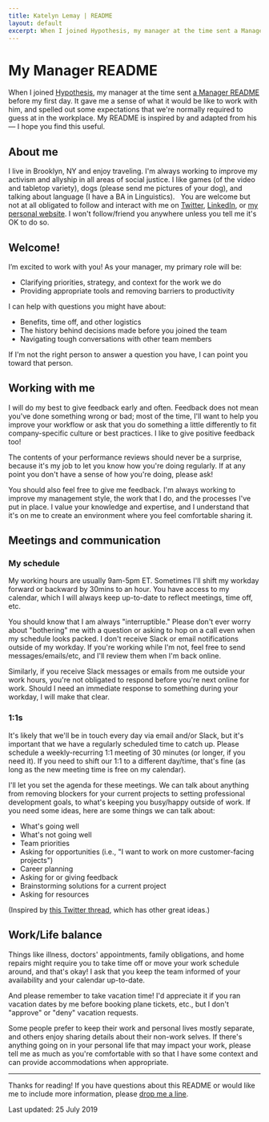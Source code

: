 ```yaml
---
title: Katelyn Lemay | README
layout: default
excerpt: When I joined Hypothesis, my manager at the time sent a Manager README before my first day. It gave me a sense of what it would be like to work with him, and spelled out some expectations that we're normally required to guess at in the workplace. My README is inspired by and adapted from his— I hope you find this useful.
---
```

# My Manager README
When I joined [Hypothesis](https://web.hypothes.is/), my manager at the time sent [a Manager README](https://andrew.hedges.name/my-manager-readme.html) before my first day. It gave me a sense of what it would be like to work with him, and spelled out some expectations that we're normally required to guess at in the workplace. My README is inspired by and adapted from his— I hope you find this useful.

## About me
I live in Brooklyn, NY and enjoy traveling. I'm always working to improve my activism and allyship in all areas of social justice. I ﻿like games (of the video and tabletop variety), dogs (please send me pictures of your dog), and talking about language (I ﻿have a BA in Linguistics). ﻿
﻿﻿
You are welcome but not at all obligated to follow and interact with me on [Twitter](https://twitter.com/lemayke), [LinkedIn](https://www.linkedin.com/in/klemay), or [my personal website](https://www.katelynlemay.com/). ﻿I won't follow/friend you anywhere unless you tell me it's OK to do so.

## Welcome!
I’m excited to work with you! As your manager, my primary role will be:﻿
- Clarifying priorities, strategy, and context for the work we do
- Providing appropriate tools and removing barriers to productivity

I can help with questions you might have about:
- Benefits, time off, and other logistics
- The history behind decisions made before you joined the team
- Navigating tough conversations with other team members

If I'm not the right person to answer a question you have, I ﻿can point you toward that person.

## Working with me
I will do my best to give feedback early and often. Feedback does not mean you've done something wrong or bad; most of the time, I'll want to help you improve your workflow or ask that you do something a little differently to fit company-specific culture or best practices. I ﻿like to give positive feedback too!

﻿﻿The contents of your performance reviews should never be a surprise, because it's my job to let you know how you're doing regularly. If at any point you don't have a sense of how you're doing, please ask!

You should also feel free to give ﻿me ﻿feedback. I'm always working to improve my management style, the work that I do, and the processes I've put in place. I value your knowledge and expertise, and I ﻿understand that it's on me to create an environment where you feel comfortable sharing it. ﻿

## Meetings and communication

### My schedule
My working hours are usually 9am-5pm ET. Sometimes I'll shift my workday forward or backward by 30mins to an hour. You have access to my calendar, which I will always keep up-to-date to reflect meetings, time off, etc.

You should know that I am always "interruptible." ﻿Please don't ever worry about "bothering" ﻿me with a question or asking to hop on a call even when my schedule looks packed. ﻿I don't receive Slack or email notifications outside of my workday. If you're working while I'm not, feel free to send messages/emails/etc, and I'll review them when I'm back online. ﻿﻿

Similarly, if you receive Slack messages or emails from me outside your work hours, you're not obligated to respond before you're next online for work. Should I need an immediate response to something during your workday, I ﻿will make that clear. ﻿

### 1:1s
It's likely that we'll be in touch every day via email and/or Slack, but it's important that we have a regularly scheduled time to catch up. Please schedule a weekly-recurring 1:1 meeting of 30 minutes (or longer, if you need it). If you need to shift our 1:1 to a different day/time, that's fine (as long as the new meeting time is free on my calendar).

I'll let you set the agenda for these meetings. We can talk about anything from removing blockers for your current projects to setting professional development goals, to what's keeping you busy/happy outside of work. If you need some ideas, here are some things we can talk about:

- What's going well
- What's not going well
- Team priorities
- Asking for opportunities (i.e., "I want to work on more customer-facing projects")
- Career planning
- Asking for or giving feedback
- Brainstorming solutions for a current project
- Asking for resources

(Inspired by [this Twitter thread](https://twitter.com/b0rk/status/1037186572234498048), which has other great ideas.)

## Work/Life balance
Things like illness, doctors' appointments, family obligations, and home repairs might require you to take time off or move your work schedule around, and that's okay! I ask that you keep the team informed of your availability and ﻿your calendar up-to-date.

And please remember to take vacation time! I'd appreciate it if you ran vacation dates by me before booking plane tickets, etc., but I don't "approve" or "deny" vacation requests.

Some people prefer to keep their work and personal lives mostly separate, and others enjoy sharing details about their non-work selves. If there's anything going on in your personal life that may impact your work, please tell me as much as you're comfortable with so that I have some context and can provide accommodations when appropriate.

---
Thanks for reading! If you have questions about this README or would like me to include more information, please [drop me a line](mailto:info@katelynlemay.com).

Last updated: 25 July 2019
